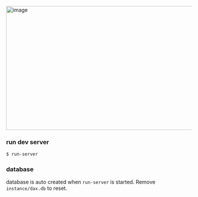 <img width="1254" height="337" alt="image" src="https://github.com/user-attachments/assets/0f483ee8-3fd2-4ad6-8ba3-e334ed1d5cb9" />



### run dev server

```sh
$ run-server
```

### database

database is auto created when `run-server` is started. Remove `instance/dax.db` to reset.
